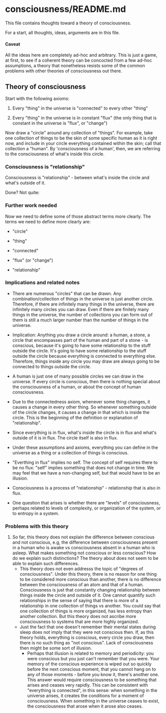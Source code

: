 # consciousness/README.md

This file contains thoughts toward a theory of consciousness.

For a start, all thoughts, ideas, arguments are in this file.

#### Caveat

All the ideas here are completely ad-hoc and arbitrary. This is just a
game, at first, to see if a coherent theory can be concocted from a
few ad-hoc assumptions, a theory that nonetheless resists some of the
common problems with other theories of consciousness out there.


## Theory of consciousness

Start with the following axioms:

1. Every "thing" in the universe is "connected" to every other "thing"

2. Every "thing" in the universe is in constant "flux" (the only thing
   that is constant in the universe is "flux", or "change")

Now draw a "circle" around any collection of "things". For example,
take one collection of things to be the skin of some specific human as
it is right now, and include in your circle everything contained
within the skin; call that collection a "human".  By 'consciousness of
a human', then, we are referring to the consciousness of what's inside
this circle.

### Consciousness is "relationship"

Consciousness is "relationship" - between what's inside the circle and
what's outside of it.

Done? Not quite:

### Further work needed

Now we need to define some of those abstract terms more clearly. The
terms we need to define more clearly are:

* "circle"

* "thing"

* "connected"

* "flux" (or "change")

* "relationship"

### Implications and related notes

* There are numerous "circles" that can be drawn.  Any
  combination/collection of things in the universe is just another
  circle. Therefore, if there are infinitely many things in the
  universe, there are infinitely many circles you can draw. Even if
  there are finitely many things in the universe, the number of
  collections you can form out of them is still a much larger number
  than the number of things in the universe.

* Implication: Anything you draw a circle around: a human, a stone, a
  circle that encompasses part of the human and part of a stone - is
  conscious, because it's going to have some relationship to the stuff
  outside the circle. It's going to have some relationship to the
  stuff outside the circle because everything is connected to
  everything else. Therefore, things inside any circle you may draw
  are always going to be connected to things outside the circle.

* A human is just one of many possible circles we can draw in the
  universe. If every circle is conscious, then there is nothing
  special about the consciousness of a human, or about the concept of
  human consciousness.

* Due to the connectedness axiom, whenever some thing changes, it
  causes a change in every other thing. So whenever something outside
  of the circle changes, it causes a change in that which is inside
  the circle.  This is the beginning of the definition or explanation
  of "relationship".

* Since everything is in flux, what's inside the circle is in flux and
  what's outside of it is in flux. The circle itself is also in
  flux.

* Under these assumptions and axioms, everything you can define in the
  universe as a thing or a collection of things is conscious.

* "Everthing in flux" implies no self. The concept of self requires
  there to be no flux: "self" implies something that does not change
  in time.  We may feel that we have a non-changing self, but that
  would have to be an illusion.

* Consciousness is a process of "relationship" - relationship that is
  also in flux.

* One question that arises is whether there are "levels" of
  consciousness, perhaps related to levels of complexity, or
  organization of the system, or to entropy in a system.

### Problems with this theory

1. So far, this theory does not explain the difference between
   conscious and not conscious, e.g, the difference between
   consciousness present in a human who is awake vs consciousness
   absent in a human who is asleep. What makes something not conscious
   or less conscious? How do we explain such distinctions? The theory
   about does not seem to be able to explain such differences.
   * This theory does not even addresss the topic of "degrees of
     consciousness". Under this theory, there is no reason for one
     thing to be considered more conscious than another, there is no
     difference between the consciousness of an atom and that of a
     human. Consciousness is just that constantly changing
     relationship between things inside the circle and outside of it.
     One cannot quantify such relationships in the sense of saying
     that there is more of a relationship in one collection of things
     vs another. You could say that one collection of things is more
     organized, has less entropy than another collection. But this
     theory does not ascribe more consciousness to systems that are
     more highly organized. 
   * Just the fact that one doesn't remember their mental states
     during sleep does not imply that they were not conscious
     then. If, as this theory holds, everything is conscious, every
     circle you draw, then there is no such thing as "not
     conscious". Lack of consciousness then might be some sort of
     illusion.
     * Perhaps that illusion is related to memory and periodicity: you
       were conscious but you just can't remember that you were. Your
       memory of the conscious experience is wiped out so quickly
       before the next conscious moment, that you cannot hang on to
       any of those moments - before you know it, there's another one.
       This answer would require consciousness to be something that
       arises and ceases very rapidly. This can be consistent with
       "everything is connected", in this sense: when something in the
       universe arises, it creates the conditions for a moment of
       consciousness. When something in the universe ceases to exist,
       the consciousness that arose when it arose also ceases.
